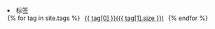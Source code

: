 <li class="nav-header">标签</li>
{% for tag in site.tags %}
<li style="display: inline-block; margin: 0px 6px"><a href="/pages.html#{{ tag[0] }}-ref"><span>{{ tag[0] }}</span>({{ tag[1].size }})</a></li>
{% endfor %}